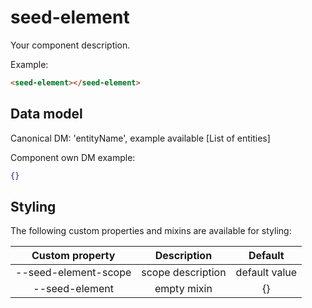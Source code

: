 # seed-element

Your component description.

Example:
```html
<seed-element></seed-element>
```

## Data model
[comment]: <> (use either one of the data model docs examples)

Canonical DM: 'entityName', example available [List of entities]

Component own DM example:

```json
{}
```

## Styling

The following custom properties and mixins are available for styling:

| Custom property | Description     | Default        |
|:---------------:|:---------------:| :-------------:|
| --seed-element-scope      | scope description | default value  |
| --seed-element  | empty mixin     | {}             |
